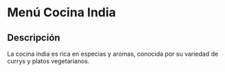 # Menú Cocina India

## Descripción

La cocina india es rica en especias y aromas, conocida por su variedad de currys y platos vegetarianos.